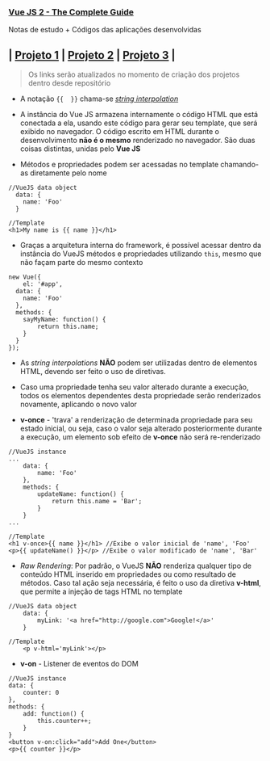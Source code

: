 ### [Vue JS 2 - The Complete Guide](https://www.udemy.com/vuejs-2-the-complete-guide/)

Notas de estudo + Códigos das aplicações desenvolvidas

## | [Projeto 1](#) | [Projeto 2](#) | [Projeto 3](#) |
> Os links serão atualizados no momento de criação dos projetos dentro desde repositório



*  A notação `{{  }}` chama-se [*string interpolation*](https://en.wikipedia.org/wiki/String_interpolation) 

* A instância do Vue JS armazena internamente o código HTML que está conectada a ela, usando este código para 
gerar seu template, que será exibido no navegador. O código escrito em HTML durante o desenvolvimento **não é o mesmo**
renderizado no navegador. São duas coisas distintas, unidas pelo **Vue JS**

* Métodos e propriedades podem ser acessadas no template chamando-as diretamente pelo nome
```
//VueJS data object
  data: {
  	name: 'Foo'
  }

//Template
<h1>My name is {{ name }}</h1>
```

* Graças a arquitetura interna do framework, é possível acessar dentro da instância do VueJS métodos e propriedades
utilizando `this`, mesmo que não façam parte do mesmo contexto

```
new Vue({
	el: '#app',
  data: {
  	name: 'Foo'
  },
  methods: {
  	sayMyName: function() {
    	return this.name;
    }
  }
});

```

* As *string interpolations* **NÃO** podem ser utilizadas dentro de elementos HTML, devendo ser feito o uso de diretivas.

* Caso uma propriedade tenha seu valor alterado durante a execução, todos os elementos dependentes desta propriedade serão renderizados
novamente, aplicando o novo valor

* **v-once** - 'trava' a renderização de determinada propriedade para seu estado inicial, ou seja, caso o valor seja alterado posteriormente
durante a execução, um elemento sob efeito de **v-once** não será re-renderizado

```
//VueJS instance
...
    data: {
        name: 'Foo'
    },
    methods: {
        updateName: function() {
            return this.name = 'Bar';
        }
    }
...

//Template
<h1 v-once>{{ name }}</h1> //Exibe o valor inicial de 'name', 'Foo'
<p>{{ updateName() }}</p> //Exibe o valor modificado de 'name', 'Bar'
```

* *Raw Rendering*: Por padrão, o VueJS **NÃO** renderiza qualquer tipo de conteúdo HTML inserido em propriedades ou como resultado de métodos.
Caso tal ação seja necessária, é feito o uso da diretiva **v-html**, que permite a injeção de tags HTML no template

```
//VueJS data object
    data: {
        myLink: '<a href="http://google.com">Google!</a>'
    }

//Template
    <p v-html='myLink'></p>
``` 

* **v-on** - Listener de eventos do DOM

```
//VueJS instance
data: {
    counter: 0
},
methods: {
    add: function() {
        this.counter++;
    }
}
<button v-on:click="add">Add One</button>
<p>{{ counter }}</p>
```



